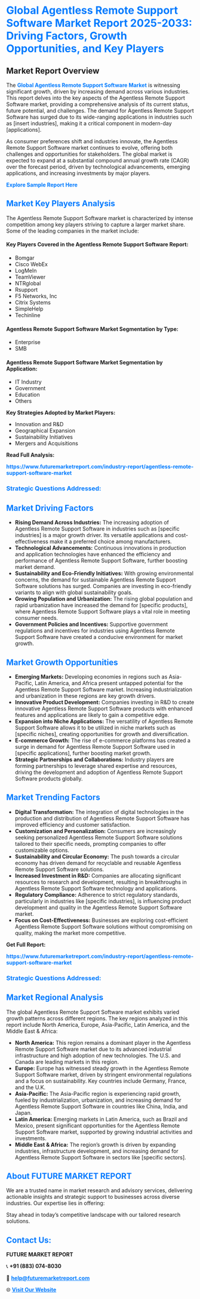 <h1 style="color: #007BFF;">Global Agentless Remote Support Software Market Report 2025-2033: Driving Factors, Growth Opportunities, and Key Players</h1>

<section id="overview">
<h2>Market Report Overview</h2>
<p>The <a href="https://www.futuremarketreport.com/industry-report/agentless-remote-support-software-market" style="color: #007BFF; text-decoration: none;"><strong>Global Agentless Remote Support Software Market</strong></a> is witnessing significant growth, driven by increasing demand across various industries. This report delves into the key aspects of the Agentless Remote Support Software market, providing a comprehensive analysis of its current status, future potential, and challenges. The demand for Agentless Remote Support Software has surged due to its wide-ranging applications in industries such as [insert industries], making it a critical component in modern-day [applications].</p>
<p>As consumer preferences shift and industries innovate, the Agentless Remote Support Software market continues to evolve, offering both challenges and opportunities for stakeholders. The global market is expected to expand at a substantial compound annual growth rate (CAGR) over the forecast period, driven by technological advancements, emerging applications, and increasing investments by major players.</p>
</section>

<section id="overview">
<p><a href="https://www.futuremarketreport.com/request-sample/reportId=100366" style="color: #007BFF; text-decoration: none;"><strong>Explore Sample Report Here</strong></a></p>
</section>

<section id="key-players">
<h2 style="color: #007BFF;">Market Key Players Analysis</h2>
<p>The Agentless Remote Support Software market is characterized by intense competition among key players striving to capture a larger market share. Some of the leading companies in the market include:</p>
<h4>Key Players Covered in the Agentless Remote Support Software Report:</h4>
<ul><li>Bomgar</li><li>Cisco WebEx</li><li>LogMeIn</li><li>TeamViewer</li><li>NTRglobal</li><li>Rsupport</li><li>F5 Networks, Inc</li><li>Citrix Systems</li><li>SimpleHelp</li><li>Techinline</li></ul>
<h4>Agentless Remote Support Software Market Segmentation by Type:</h4>
<ul><li>Enterprise</li><li>SMB</li></ul>

<h4>Agentless Remote Support Software Market Segmentation by Application:</h4>
<ul><li>IT Industry</li><li>Government</li><li>Education</li><li>Others</li></ul>
<p><strong>Key Strategies Adopted by Market Players:</strong></p>
<ul>
<li>Innovation and R&D</li>
<li>Geographical Expansion</li>
<li>Sustainability Initiatives</li>
<li>Mergers and Acquisitions</li>
</ul>
</section>

<section>
<p><strong>Read Full Analysis: </strong></p><a href="https://www.futuremarketreport.com/industry-report/agentless-remote-support-software-market" style="color: #007BFF; text-decoration: none;"><strong>https://www.futuremarketreport.com/industry-report/agentless-remote-support-software-market</strong></a>
<h3 style="color: #007BFF;">Strategic Questions Addressed:</h3>
</section>

<section id="driving-factors">
<h2 style="color: #007BFF;">Market Driving Factors</h2>
<ul>
<li><strong>Rising Demand Across Industries:</strong> The increasing adoption of Agentless Remote Support Software in industries such as [specific industries] is a major growth driver. Its versatile applications and cost-effectiveness make it a preferred choice among manufacturers.</li>
<li><strong>Technological Advancements:</strong> Continuous innovations in production and application technologies have enhanced the efficiency and performance of Agentless Remote Support Software, further boosting market demand.</li>
<li><strong>Sustainability and Eco-Friendly Initiatives:</strong> With growing environmental concerns, the demand for sustainable Agentless Remote Support Software solutions has surged. Companies are investing in eco-friendly variants to align with global sustainability goals.</li>
<li><strong>Growing Population and Urbanization:</strong> The rising global population and rapid urbanization have increased the demand for [specific products], where Agentless Remote Support Software plays a vital role in meeting consumer needs.</li>
<li><strong>Government Policies and Incentives:</strong> Supportive government regulations and incentives for industries using Agentless Remote Support Software have created a conducive environment for market growth.</li>
</ul>
</section>

<section id="growth-opportunities">
<h2 style="color: #007BFF;">Market Growth Opportunities</h2>
<ul>
<li><strong>Emerging Markets:</strong> Developing economies in regions such as Asia-Pacific, Latin America, and Africa present untapped potential for the Agentless Remote Support Software market. Increasing industrialization and urbanization in these regions are key growth drivers.</li>
<li><strong>Innovative Product Development:</strong> Companies investing in R&D to create innovative Agentless Remote Support Software products with enhanced features and applications are likely to gain a competitive edge.</li>
<li><strong>Expansion into Niche Applications:</strong> The versatility of Agentless Remote Support Software allows it to be utilized in niche markets such as [specific niches], creating opportunities for growth and diversification.</li>
<li><strong>E-commerce Growth:</strong> The rise of e-commerce platforms has created a surge in demand for Agentless Remote Support Software used in [specific applications], further boosting market growth.</li>
<li><strong>Strategic Partnerships and Collaborations:</strong> Industry players are forming partnerships to leverage shared expertise and resources, driving the development and adoption of Agentless Remote Support Software products globally.</li>
</ul>
</section>

<section id="trending-factors">
<h2 style="color: #007BFF;">Market Trending Factors</h2>
<ul>
<li><strong>Digital Transformation:</strong> The integration of digital technologies in the production and distribution of Agentless Remote Support Software has improved efficiency and customer satisfaction.</li>
<li><strong>Customization and Personalization:</strong> Consumers are increasingly seeking personalized Agentless Remote Support Software solutions tailored to their specific needs, prompting companies to offer customizable options.</li>
<li><strong>Sustainability and Circular Economy:</strong> The push towards a circular economy has driven demand for recyclable and reusable Agentless Remote Support Software solutions.</li>
<li><strong>Increased Investment in R&D:</strong> Companies are allocating significant resources to research and development, resulting in breakthroughs in Agentless Remote Support Software technology and applications.</li>
<li><strong>Regulatory Compliance:</strong> Adherence to strict regulatory standards, particularly in industries like [specific industries], is influencing product development and quality in the Agentless Remote Support Software market.</li>
<li><strong>Focus on Cost-Effectiveness:</strong> Businesses are exploring cost-efficient Agentless Remote Support Software solutions without compromising on quality, making the market more competitive.</li>
</ul>
</section>

<section>
<p><strong>Get Full Report: </strong></p><a href="https://www.futuremarketreport.com/industry-report/agentless-remote-support-software-market" style="color: #007BFF; text-decoration: none;"><strong>https://www.futuremarketreport.com/industry-report/agentless-remote-support-software-market</strong></a>
<h3 style="color: #007BFF;">Strategic Questions Addressed:</h3>
</section>


<section id="regional-analysis">
<h2 style="color: #007BFF;">Market Regional Analysis</h2>
<p>The global Agentless Remote Support Software market exhibits varied growth patterns across different regions. The key regions analyzed in this report include North America, Europe, Asia-Pacific, Latin America, and the Middle East & Africa:</p>
<ul>
<li><strong>North America:</strong> This region remains a dominant player in the Agentless Remote Support Software market due to its advanced industrial infrastructure and high adoption of new technologies. The U.S. and Canada are leading markets in this region.</li>
<li><strong>Europe:</strong> Europe has witnessed steady growth in the Agentless Remote Support Software market, driven by stringent environmental regulations and a focus on sustainability. Key countries include Germany, France, and the U.K.</li>
<li><strong>Asia-Pacific:</strong> The Asia-Pacific region is experiencing rapid growth, fueled by industrialization, urbanization, and increasing demand for Agentless Remote Support Software in countries like China, India, and Japan.</li>
<li><strong>Latin America:</strong> Emerging markets in Latin America, such as Brazil and Mexico, present significant opportunities for the Agentless Remote Support Software market, supported by growing industrial activities and investments.</li>
<li><strong>Middle East & Africa:</strong> The region’s growth is driven by expanding industries, infrastructure development, and increasing demand for Agentless Remote Support Software in sectors like [specific sectors].</li>
</ul>
</section>

<footer>
<h2 style="color: #007BFF;">About FUTURE MARKET REPORT</h2>
<p>We are a trusted name in market research and advisory services, delivering actionable insights and strategic support to businesses across diverse industries. Our expertise lies in offering:</p>

<p>Stay ahead in today’s competitive landscape with our tailored research solutions.</p>

<h2 style="color: #007BFF;">Contact Us:</h2>
<p><strong>FUTURE MARKET REPORT</strong></p>
<p>📞 <strong>+91 (883) 074-8030</strong></p>
<p>📧 <strong><a href="mailto:help@futuremarketreport.com" style="color: #007BFF;">help@futuremarketreport.com</a></strong></p>
<p>🌐 <strong><a href="https://www.futuremarketreport.com/" style="color: #007BFF;">Visit Our Website</a></strong></p>
</footer>